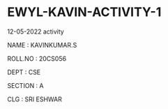 # EWYL-KAVIN-ACTIVITY-1
12-05-2022 activity

NAME : KAVINKUMAR.S

ROLL.NO : 20CS056

DEPT : CSE

SECTION : A

CLG : SRI ESHWAR
